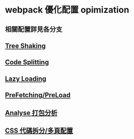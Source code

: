 # webpack 優化配置 opimization

## 相關配置詳見各分支

## [Tree Shaking](https://github.com/hsimao/webpack4-optimization/tree/treeShaking/)

## [Code Splitting](https://github.com/hsimao/webpack4-optimization/tree/codeSplitting/)

## [Lazy Loading](https://github.com/hsimao/webpack4-optimization/tree/lazyLoading/)

## [PreFetching/PreLoad](https://github.com/hsimao/webpack4-optimization/tree/prefetching/)

## [Analyse 打包分析](https://github.com/hsimao/webpack4-optimization/tree/analyse/)

## [CSS 代碼拆分/多頁配置](https://github.com/hsimao/webpack4-optimization/tree/cssSplitting)
